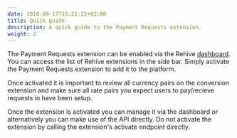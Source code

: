 ```yaml
---
date: 2018-09-17T15:21:22+02:00
title: Quick guide
description: A quick guide to the Payment Requests extension.
weight: 2
---
```


The Payment Requests extension can be enabled via the Rehive [dashboard](https://dashboard.rehive.com). You can access the list of Rehive extensions in the side bar. Simply activate the Payment Requests extension to add it to the platform.

Once activated it is important to review all currency pairs on the conversion extension and make sure all rate pairs you expect users to pay/recieve requests in have been setup.

<aside class="notice">
	Once the extension is activated you can manage it via the dashboard or alternatively you can make use of the API directly. Do not activate the extension by calling the extension's activate endpoint directly.
</aside>
